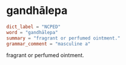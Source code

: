 # gandhālepa

``` toml
dict_label = "NCPED"
word = "gandhālepa"
summary = "fragrant or perfumed ointment."
grammar_comment = "masculine a"
```

fragrant or perfumed ointment.

